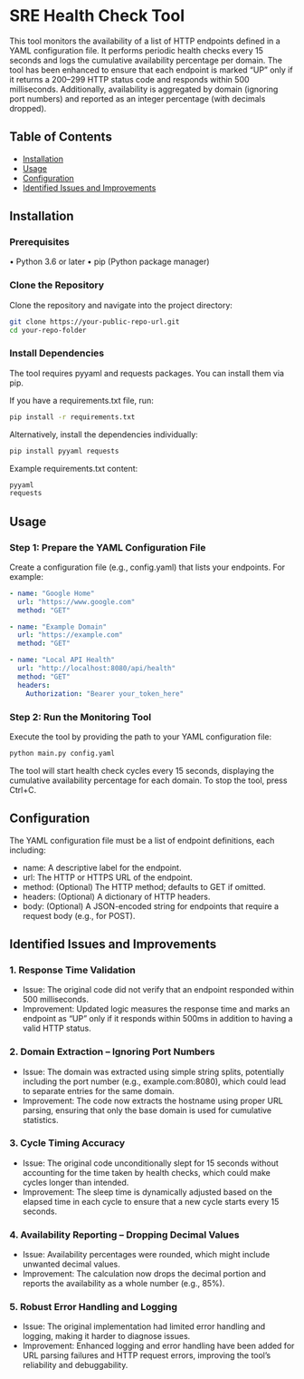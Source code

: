 # SRE Health Check Tool

This tool monitors the availability of a list of HTTP endpoints defined in a YAML configuration file.
It performs periodic health checks every 15 seconds and logs the cumulative availability percentage per domain.
The tool has been enhanced to ensure that each endpoint is marked “UP” only if it returns a 200–299 HTTP status code and responds within 500 milliseconds.
Additionally, availability is aggregated by domain (ignoring port numbers) and reported as an integer percentage (with decimals dropped).

## Table of Contents
- [Installation](#installation)
- [Usage](#usage)
- [Configuration](#configuration)
- [Identified Issues and Improvements](#identified-issues-and-improvements)


## Installation

### Prerequisites
• Python 3.6 or later
• pip (Python package manager)

### Clone the Repository

Clone the repository and navigate into the project directory:

```bash
git clone https://your-public-repo-url.git
cd your-repo-folder
```

### Install Dependencies

The tool requires pyyaml and requests packages. You can install them via pip.

If you have a requirements.txt file, run:

```bash
pip install -r requirements.txt
```

Alternatively, install the dependencies individually:

```bash
pip install pyyaml requests
```

Example requirements.txt content:

```txt
pyyaml
requests
```

## Usage

### Step 1: Prepare the YAML Configuration File

Create a configuration file (e.g., config.yaml) that lists your endpoints. For example:

```yaml
- name: "Google Home"
  url: "https://www.google.com"
  method: "GET"

- name: "Example Domain"
  url: "https://example.com"
  method: "GET"

- name: "Local API Health"
  url: "http://localhost:8080/api/health"
  method: "GET"
  headers:
    Authorization: "Bearer your_token_here"
```

### Step 2: Run the Monitoring Tool

Execute the tool by providing the path to your YAML configuration file:

```bash
python main.py config.yaml
```

The tool will start health check cycles every 15 seconds, displaying the cumulative availability percentage for each domain.
To stop the tool, press Ctrl+C.

## Configuration

The YAML configuration file must be a list of endpoint definitions, each including:
- name: A descriptive label for the endpoint.
- url: The HTTP or HTTPS URL of the endpoint.
-  method: (Optional) The HTTP method; defaults to GET if omitted.
-  headers: (Optional) A dictionary of HTTP headers.
-  body: (Optional) A JSON-encoded string for endpoints that require a request body (e.g., for POST).

## Identified Issues and Improvements

### 1. Response Time Validation
- Issue:
The original code did not verify that an endpoint responded within 500 milliseconds.
- Improvement:
Updated logic measures the response time and marks an endpoint as “UP” only if it responds within 500ms in addition to having a valid HTTP status.

### 2. Domain Extraction – Ignoring Port Numbers
- Issue:
The domain was extracted using simple string splits, potentially including the port number (e.g., example.com:8080), which could lead to separate entries for the same domain.
- Improvement:
The code now extracts the hostname using proper URL parsing, ensuring that only the base domain is used for cumulative statistics.

### 3. Cycle Timing Accuracy
- Issue:
The original code unconditionally slept for 15 seconds without accounting for the time taken by health checks, which could make cycles longer than intended.
- Improvement:
The sleep time is dynamically adjusted based on the elapsed time in each cycle to ensure that a new cycle starts every 15 seconds.

### 4. Availability Reporting – Dropping Decimal Values
-  Issue:
Availability percentages were rounded, which might include unwanted decimal values.
-  Improvement:
The calculation now drops the decimal portion and reports the availability as a whole number (e.g., 85%).

### 5. Robust Error Handling and Logging
-  Issue:
The original implementation had limited error handling and logging, making it harder to diagnose issues.
-  Improvement:
Enhanced logging and error handling have been added for URL parsing failures and HTTP request errors, improving the tool’s reliability and debuggability.